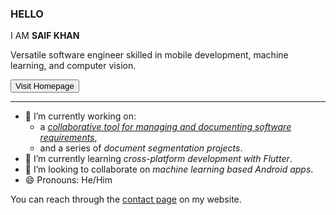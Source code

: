 ### HELLO
I AM __SAIF KHAN__ 

Versatile software engineer skilled in mobile development, machine learning, and computer vision.

<a href="https://www.saifkhichi.com/">
  <button class="mdc-button mdc-button--unelevated">Visit Homepage</button>
</a>
<hr>

- 🔭 I’m currently working on:
  - a [_collaborative tool for managing and documenting software requirements_](https://www.saifkhichi.com/projects/recatalyst/),
  - and a series of _document segmentation projects_.
- 🌱 I’m currently learning _cross-platform development with Flutter_.
- 👯 I’m looking to collaborate on _machine learning based Android apps_.
- 😄 Pronouns: He/Him

You can reach through the [contact page](https://www.saifkhichi.com/contact/) on my website.

<!-- 
- 🤔 I’m looking for help with ...
- 💬 Ask me about ...
- ⚡ Fun fact: ...
-->

